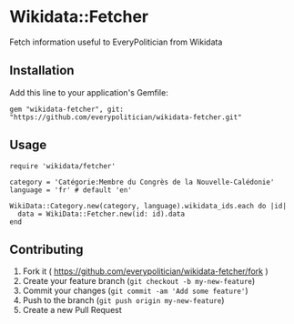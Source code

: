 # Wikidata::Fetcher

Fetch information useful to EveryPolitician from Wikidata

## Installation

Add this line to your application's Gemfile:

    gem "wikidata-fetcher", git: "https://github.com/everypolitician/wikidata-fetcher.git"

## Usage

```
require 'wikidata/fetcher'

category = 'Catégorie:Membre du Congrès de la Nouvelle-Calédonie'
language = 'fr' # default 'en'

WikiData::Category.new(category, language).wikidata_ids.each do |id|
  data = WikiData::Fetcher.new(id: id).data 
end
```


## Contributing

1. Fork it ( https://github.com/everypolitician/wikidata-fetcher/fork )
2. Create your feature branch (`git checkout -b my-new-feature`)
3. Commit your changes (`git commit -am 'Add some feature'`)
4. Push to the branch (`git push origin my-new-feature`)
5. Create a new Pull Request
